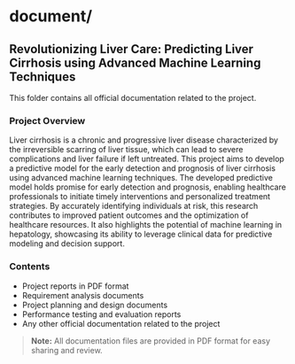 # document/

## Revolutionizing Liver Care: Predicting Liver Cirrhosis using Advanced Machine Learning Techniques

This folder contains all official documentation related to the project.

### Project Overview
Liver cirrhosis is a chronic and progressive liver disease characterized by the irreversible scarring of liver tissue, which can lead to severe complications and liver failure if left untreated. This project aims to develop a predictive model for the early detection and prognosis of liver cirrhosis using advanced machine learning techniques. The developed predictive model holds promise for early detection and prognosis, enabling healthcare professionals to initiate timely interventions and personalized treatment strategies. By accurately identifying individuals at risk, this research contributes to improved patient outcomes and the optimization of healthcare resources. It also highlights the potential of machine learning in hepatology, showcasing its ability to leverage clinical data for predictive modeling and decision support.

### Contents
- Project reports in PDF format
- Requirement analysis documents
- Project planning and design documents
- Performance testing and evaluation reports
- Any other official documentation related to the project

> **Note:** All documentation files are provided in PDF format for easy sharing and review. 